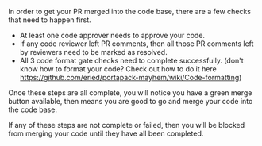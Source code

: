 In order to get your PR merged into the code base, there are a few checks that need to happen first.

* At least one code approver needs to approve your code. 
* If any code reviewer left PR comments, then all those PR comments left by reviewers need to be marked as resolved.
* All 3 code format gate checks need to complete successfully. (don't know how to format your code? Check out how to do it here https://github.com/eried/portapack-mayhem/wiki/Code-formatting) 

Once these steps are all complete, you will notice you have a green merge button available, then means you are good to go and merge your code into the code base.

If any of these steps are not complete or failed, then you will be blocked from merging your code until they have all been completed. 
